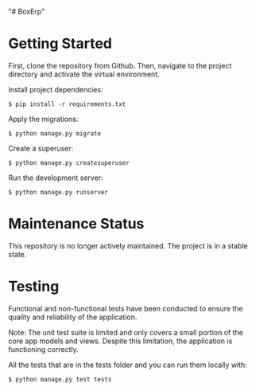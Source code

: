 "# BoxErp" 

# Getting Started
First, clone the repository from Github. Then, navigate to the project directory and activate the virtual environment.
    
Install project dependencies:

    $ pip install -r requirements.txt
    
Apply the migrations:

    $ python manage.py migrate

Create a superuser:

    $ python manage.py createsuperuser

Run the development server:

    $ python manage.py runserver

# Maintenance Status
This repository is no longer actively maintained. The project is in a stable state.

# Testing
Functional and non-functional tests have been conducted to ensure the quality and reliability of the application.

Note: The unit test suite is limited and only covers a small portion of the core app models and views. Despite this limitation, the application is functioning correctly.

All the tests that are in the tests folder and you can run them locally with:

    $ python manage.py test tests
